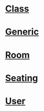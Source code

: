 # [Class](class_service/class.md)<br>

# [Generic](generic/generic.md)<br>

# [Room](room/room.md)<br>

# [Seating](seating/seating.md)<br>

# [User](user/user.md)
